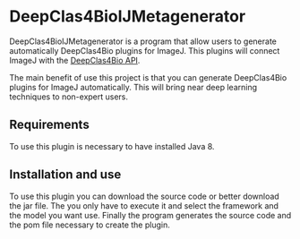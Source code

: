 ﻿# DeepClas4BioIJMetagenerator

DeepClas4BioIJMetagenerator is a program that allow users to generate automatically  DeepClas4Bio plugins for ImageJ. This plugins will connect ImageJ with the [DeepClas4Bio API](https://github.com/adines/DeepClas4Bio).

The main benefit of use this project is that you can generate DeepClas4Bio plugins for ImageJ automatically. This will bring near deep learning techniques to non-expert users.


## Requirements
To use this plugin is necessary to have installed Java 8.

## Installation and use
To use this plugin you can download the source code or better download the jar file. The you only have to execute it and select the framework and the model you want use. Finally the program generates the source code and the pom file necessary to create the plugin.


